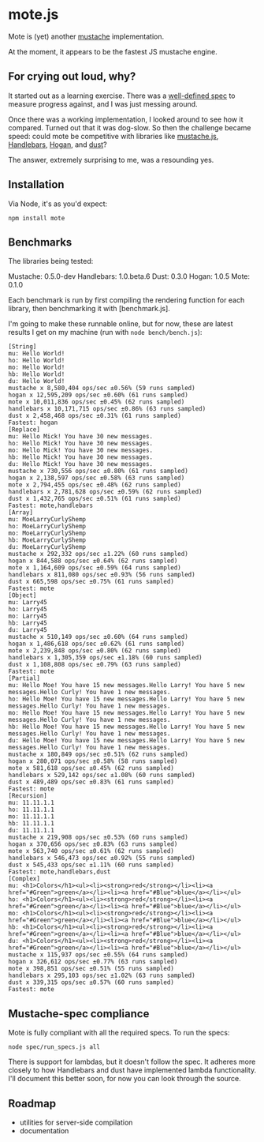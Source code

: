 # mote.js

Mote is (yet) another [mustache][mu] implementation.

At the moment, it appears to be the fastest JS mustache engine.

[mu]: http://mustache.github.com/

## For crying out loud, why?

It started out as a learning exercise. There was a [well-defined spec][spec] to
measure progress against, and I was just messing around.

Once there was a working implementation, I looked around to see how it
compared. Turned out that it was dog-slow. So then the challenge became speed:
could mote be competitive with libraries like [mustache.js][mujs],
[Handlebars][hb], [Hogan][ho], and [dust][du]?

The answer, extremely surprising to me, was a resounding yes.

[spec]: https://github.com/mustache/spec
[mujs]: https://github.com/janl/mustache.js/
[hb]: http://handlebarsjs.com/
[ho]: http://twitter.github.com/hogan.js/
[du]: http://akdubya.github.com/dustjs/

## Installation

Via Node, it's as you'd expect:

    npm install mote

## Benchmarks

The libraries being tested:

Mustache: 0.5.0-dev
Handlebars: 1.0.beta.6
Dust: 0.3.0
Hogan: 1.0.5
Mote: 0.1.0

Each benchmark is run by first compiling the rendering function for each
library, then benchmarking it with [benchmark.js].

I'm going to make these runnable online, but for now, these are latest
results I get on my machine (run with `node bench/bench.js`):

```
[String]
mu: Hello World!
ho: Hello World!
mo: Hello World!
hb: Hello World!
du: Hello World!
mustache x 8,580,404 ops/sec ±0.56% (59 runs sampled)
hogan x 12,595,209 ops/sec ±0.60% (61 runs sampled)
mote x 10,011,836 ops/sec ±0.45% (62 runs sampled)
handlebars x 10,171,715 ops/sec ±0.86% (63 runs sampled)
dust x 2,458,468 ops/sec ±0.31% (61 runs sampled)
Fastest: hogan
[Replace]
mu: Hello Mick! You have 30 new messages.
ho: Hello Mick! You have 30 new messages.
mo: Hello Mick! You have 30 new messages.
hb: Hello Mick! You have 30 new messages.
du: Hello Mick! You have 30 new messages.
mustache x 730,556 ops/sec ±0.80% (61 runs sampled)
hogan x 2,138,597 ops/sec ±0.58% (63 runs sampled)
mote x 2,794,455 ops/sec ±0.48% (62 runs sampled)
handlebars x 2,781,628 ops/sec ±0.59% (62 runs sampled)
dust x 1,432,765 ops/sec ±0.51% (61 runs sampled)
Fastest: mote,handlebars
[Array]
mu: MoeLarryCurlyShemp
ho: MoeLarryCurlyShemp
mo: MoeLarryCurlyShemp
hb: MoeLarryCurlyShemp
du: MoeLarryCurlyShemp
mustache x 292,332 ops/sec ±1.22% (60 runs sampled)
hogan x 844,588 ops/sec ±0.64% (62 runs sampled)
mote x 1,164,609 ops/sec ±0.59% (64 runs sampled)
handlebars x 811,080 ops/sec ±0.93% (56 runs sampled)
dust x 665,598 ops/sec ±0.75% (61 runs sampled)
Fastest: mote
[Object]
mu: Larry45
ho: Larry45
mo: Larry45
hb: Larry45
du: Larry45
mustache x 510,149 ops/sec ±0.60% (64 runs sampled)
hogan x 1,486,618 ops/sec ±0.62% (61 runs sampled)
mote x 2,239,848 ops/sec ±0.80% (62 runs sampled)
handlebars x 1,305,359 ops/sec ±1.18% (60 runs sampled)
dust x 1,108,808 ops/sec ±0.79% (63 runs sampled)
Fastest: mote
[Partial]
mu: Hello Moe! You have 15 new messages.Hello Larry! You have 5 new messages.Hello Curly! You have 1 new messages.
ho: Hello Moe! You have 15 new messages.Hello Larry! You have 5 new messages.Hello Curly! You have 1 new messages.
mo: Hello Moe! You have 15 new messages.Hello Larry! You have 5 new messages.Hello Curly! You have 1 new messages.
hb: Hello Moe! You have 15 new messages.Hello Larry! You have 5 new messages.Hello Curly! You have 1 new messages.
du: Hello Moe! You have 15 new messages.Hello Larry! You have 5 new messages.Hello Curly! You have 1 new messages.
mustache x 180,849 ops/sec ±0.51% (62 runs sampled)
hogan x 280,071 ops/sec ±0.58% (58 runs sampled)
mote x 581,618 ops/sec ±0.45% (62 runs sampled)
handlebars x 529,142 ops/sec ±1.08% (60 runs sampled)
dust x 489,489 ops/sec ±0.83% (61 runs sampled)
Fastest: mote
[Recursion]
mu: 11.11.1.1
ho: 11.11.1.1
mo: 11.11.1.1
hb: 11.11.1.1
du: 11.11.1.1
mustache x 219,908 ops/sec ±0.53% (60 runs sampled)
hogan x 370,656 ops/sec ±0.83% (63 runs sampled)
mote x 563,740 ops/sec ±0.61% (62 runs sampled)
handlebars x 546,473 ops/sec ±0.92% (55 runs sampled)
dust x 545,433 ops/sec ±1.11% (60 runs sampled)
Fastest: mote,handlebars,dust
[Complex]
mu: <h1>Colors</h1><ul><li><strong>red</strong></li><li><a href="#Green">green</a></li><li><a href="#Blue">blue</a></li></ul>
ho: <h1>Colors</h1><ul><li><strong>red</strong></li><li><a href="#Green">green</a></li><li><a href="#Blue">blue</a></li></ul>
mo: <h1>Colors</h1><ul><li><strong>red</strong></li><li><a href="#Green">green</a></li><li><a href="#Blue">blue</a></li></ul>
hb: <h1>Colors</h1><ul><li><strong>red</strong></li><li><a href="#Green">green</a></li><li><a href="#Blue">blue</a></li></ul>
du: <h1>Colors</h1><ul><li><strong>red</strong></li><li><a href="#Green">green</a></li><li><a href="#Blue">blue</a></li></ul>
mustache x 115,937 ops/sec ±0.55% (64 runs sampled)
hogan x 326,612 ops/sec ±0.77% (63 runs sampled)
mote x 398,851 ops/sec ±0.51% (55 runs sampled)
handlebars x 295,103 ops/sec ±1.02% (63 runs sampled)
dust x 339,315 ops/sec ±0.57% (60 runs sampled)
Fastest: mote
```

## Mustache-spec compliance

Mote is fully compliant with all the required specs. To run the specs:

    node spec/run_specs.js all

There is support for lambdas, but it doesn't follow the spec. It adheres more
closely to how Handlebars and dust have implemented lambda functionality. I'll
document this better soon, for now you can look through the source.

## Roadmap

- utilities for server-side compilation
- documentation

